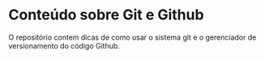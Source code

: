 # Conteúdo sobre Git e Github 
O repositório contem dicas de como usar o sistema git e o gerenciador de versionamento do código Github.
